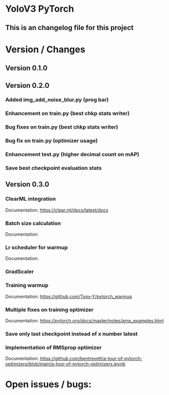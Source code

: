 # YoloV3 PyTorch

## This is an changelog file for this project


# Version / Changes

## Version 0.1.0

## Version 0.2.0

### Added img_add_noise_blur.py (prog bar)
### Enhancement on train.py (best chkp stats writer)
### Bug fixes on train.py (best chkp stats writer)
### Bug fix on train.py (optimizer usage) 
### Enhancement test.py (higher decimal count on mAP)
### Save best checkpoint evaluation stats


## Version 0.3.0

### ClearML integration
Documentation: https://clear.ml/docs/latest/docs

### Batch size calculation
Documentation: 

### Lr scheduler for warmup
Documentation: 

### GradScaler

### Training warmup
Documentation: https://github.com/Tony-Y/pytorch_warmup

### Multiple fixes on training optimizer
Documentation: https://pytorch.org/docs/master/notes/amp_examples.html

### Save only last checkpoint instead of x number latest

### Implementation of RMSprop optimizer
Documentation: https://github.com/bentrevett/a-tour-of-pytorch-optimizers/blob/main/a-tour-of-pytorch-optimizers.ipynb

# Open issues / bugs:
